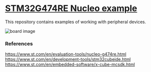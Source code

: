 # [STM32G474RE Nucleo example](https://www.st.com/en/evaluation-tools/nucleo-g474re.html)

This repository contains examples of working with peripheral devices.

![board image](docs/large.avif)

### References

https://www.st.com/en/evaluation-tools/nucleo-g474re.html
https://www.st.com/en/development-tools/stm32cubeide.html
https://www.st.com/en/embedded-software/x-cube-mcsdk.html
